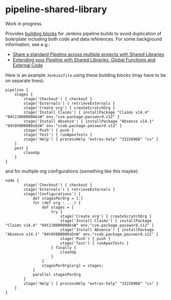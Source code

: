 # pipeline-shared-library

Work in progress.

Provides [building blocks](/vars) for Jenkins pipeline builds to avoid duplication of bolerplate including both code and data references.
For some background information, see e.g.:
* [Share a standard Pipeline across multiple projects with Shared Libraries](https://jenkins.io/blog/2017/10/02/pipeline-templates-with-shared-libraries/)
* [Extending your Pipeline with Shared Libraries, Global Functions and External Code](https://jenkins.io/blog/2017/06/27/speaker-blog-SAS-jenkins-world/)

Here is an example `Jenkinsfile` using these building blocks (may have to be on separate lines):

```
pipeline {
    stages {
        stage('Checkout') { checkout }
        stage('Externals') { retrieveExternals } 
        stage('Create org') { createScratchOrg }
        stage('Install Claims') { installPackage "Claims v14.4" "04t2J000000AksW" env."cve.package.password.v12" }
        stage('Install Absence') { installPackage "Absence v14.1" "04t0V000000xDzW" env."cvab.package.password.v12" }
        stage('Push') { push }
        stage('Test') { runApexTests }
        stage('Help') { processHelp "extras-help" "33226968" "cx" }
    }
    post {
        cleanUp
    }
}
```
and for multiple org configurations (something like this maybe):
```
node {
        stage('Checkout') { checkout }
        stage('Externals') { retrieveExternals }
        stage('Configurations') {
            def stagesPerOrg = [:]
            for (def org : ...) {
                def stages = {
                    try {
                        stage('Create org') { createScratchOrg }
                        stage('Install Claims') { installPackage "Claims v14.4" "04t2J000000AksW" env."cve.package.password.v12" }
                        stage('Install Absence') { installPackage "Absence v14.1" "04t0V000000xDzW" env."cvab.package.password.v12" }
                        stage('Push') { push }
                        stage('Test') { runApexTests }
                    } finally {
                        cleanUp
                    }
                }
                stagesPerOrg[org] = stages;
            }
            parallel stagesPerOrg
        }
        stage('Help') { processHelp "extras-help" "33226968" "cx" }
    }
}
```
